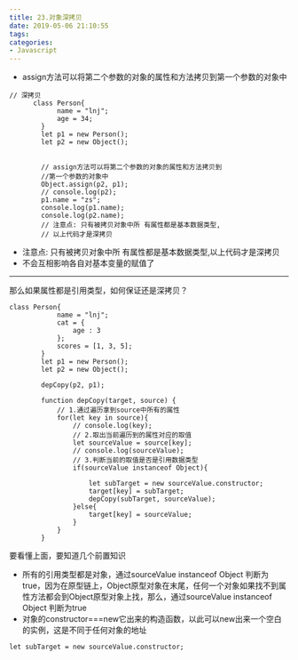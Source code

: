```yaml
---
title: 23.对象深拷贝
date: 2019-05-06 21:10:55
tags:
categories: 
- Javascript
---
```

  
- assign方法可以将第二个参数的对象的属性和方法拷贝到第一个参数的对象中

```
// 深拷贝
      class Person{
            name = "lnj";
            age = 34;
        }
        let p1 = new Person();
        let p2 = new Object();
     

        // assign方法可以将第二个参数的对象的属性和方法拷贝到
        //第一个参数的对象中
        Object.assign(p2, p1);
        // console.log(p2);
        p1.name = "zs";
        console.log(p1.name);
        console.log(p2.name);
        // 注意点: 只有被拷贝对象中所 有属性都是基本数据类型,
        // 以上代码才是深拷贝
```
- 注意点: 只有被拷贝对象中所 有属性都是基本数据类型,以上代码才是深拷贝
- 不会互相影响各自对基本变量的赋值了


---
那么如果属性都是引用类型，如何保证还是深拷贝？

```
class Person{
            name = "lnj";
            cat = {
                age : 3
            };
            scores = [1, 3, 5];
        }
        let p1 = new Person();
        let p2 = new Object();

        depCopy(p2, p1);
     
        function depCopy(target, source) {
            // 1.通过遍历拿到source中所有的属性
            for(let key in source){
                // console.log(key);
                // 2.取出当前遍历到的属性对应的取值
                let sourceValue = source[key];
                // console.log(sourceValue);
                // 3.判断当前的取值是否是引用数据类型
                if(sourceValue instanceof Object){
    
                    let subTarget = new sourceValue.constructor;
                    target[key] = subTarget;
                    depCopy(subTarget, sourceValue);
                }else{
                    target[key] = sourceValue;
                }
            }
        }
```
要看懂上面，要知道几个前置知识
- 所有的引用类型都是对象，通过sourceValue instanceof Object  判断为true，因为在原型链上，Object原型对象在末尾，任何一个对象如果找不到属性方法都会到Object原型对象上找，那么，通过sourceValue instanceof Object 判断为true
- 对象的constructor===new它出来的构造函数，以此可以new出来一个空白的实例，这是不同于任何对象的地址

```
let subTarget = new sourceValue.constructor;
```

